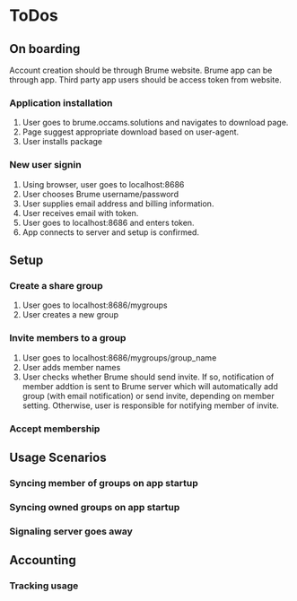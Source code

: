 # ToDos

## On boarding

Account creation should be through Brume website. Brume app can be through app. Third party app users should be access token from website.

### Application installation
1. User goes to brume.occams.solutions and navigates to download page.
2. Page suggest appropriate download based on user-agent.
3. User installs package

### New user signin
1. Using browser, user goes to localhost:8686
2. User chooses Brume username/password
3. User supplies email address and billing information.
4. User receives email with token.
5. User goes to localhost:8686 and enters token.
6. App connects to server and setup is confirmed.

## Setup

### Create a share group
1. User goes to localhost:8686/mygroups
2. User creates a new group

### Invite members to a group
1. User goes to localhost:8686/mygroups/group_name
2. User adds member names
3. User checks whether Brume should send invite. If so, notification of member addtion is sent to Brume server which will automatically add group (with email notification) or send invite, depending on member setting. Otherwise, user is responsible for notifying member of invite.

### Accept membership

## Usage Scenarios

###

### Syncing member of groups on app startup

### Syncing owned groups on app startup

### Signaling server goes away

## Accounting

### Tracking usage


